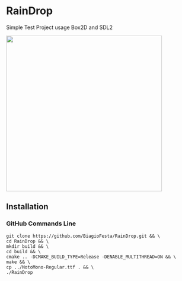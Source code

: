 # RainDrop
Simple Test Project usage Box2D and SDL2

<img src="http://www.biagiofesta.it/images/RainDropExample.png" height="420">


## Installation

### GitHub Commands Line
~~~
git clone https://github.com/BiagioFesta/RainDrop.git && \
cd RainDrop && \
mkdir build && \
cd build && \
cmake .. -DCMAKE_BUILD_TYPE=Release -DENABLE_MULTITHREAD=ON && \
make && \
cp ../NotoMono-Regular.ttf . && \
./RainDrop
~~~
